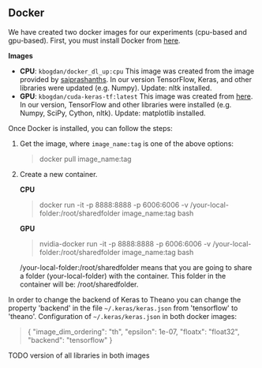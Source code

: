 ## **Docker**

We have created two docker images for our experiments (cpu-based and gpu-based).
First, you must install Docker from [here](https://www.docker.com/what-docker). 

**Images**

+ **CPU**: `kbogdan/docker_dl_up:cpu`
    This image was created from the image provided by [saiprashanths](https://github.com/saiprashanths/dl-docker). In our version TensorFlow, Keras, and other libraries were updated (e.g. Numpy). Update: nltk installed. 
+ **GPU**:  `kbogdan/cuda-keras-tf:latest`
    This image was created from [here](https://github.com/Kaixhin/dockerfiles/tree/master/cuda-keras/cuda_v7.5). In our version, TensorFlow and other libraries were installed (e.g. Numpy, SciPy, Cython, nltk). Update: matplotlib installed.

Once Docker is installed, you can follow the steps:

1. Get the image, where `image_name:tag` is one of the above options:
    > docker pull image_name:tag
  
2. Create a new container.

    **CPU**
    > docker run -it -p 8888:8888 -p 6006:6006 -v /your-local-folder:/root/sharedfolder image_name:tag bash
    
    **GPU**
    > nvidia-docker run -it -p 8888:8888 -p 6006:6006 -v /your-local-folder:/root/sharedfolder image_name:tag bash
    
   /your-local-folder:/root/sharedfolder means that you are going to share a folder (your-local-folder) with the container. This folder in the container will be: /root/sharedfolder.
   

In order to change the backend of Keras to Theano you can change the property 'backend' in the file `~/.keras/keras.json` from 'tensorflow' to 'theano'.
Configuration of `~/.keras/keras.json` in both docker images:
>{
>"image_dim_ordering": "th",
>"epsilon": 1e-07,
>"floatx": "float32",
>"backend": "tensorflow"
>}


TODO version of all libraries in both images